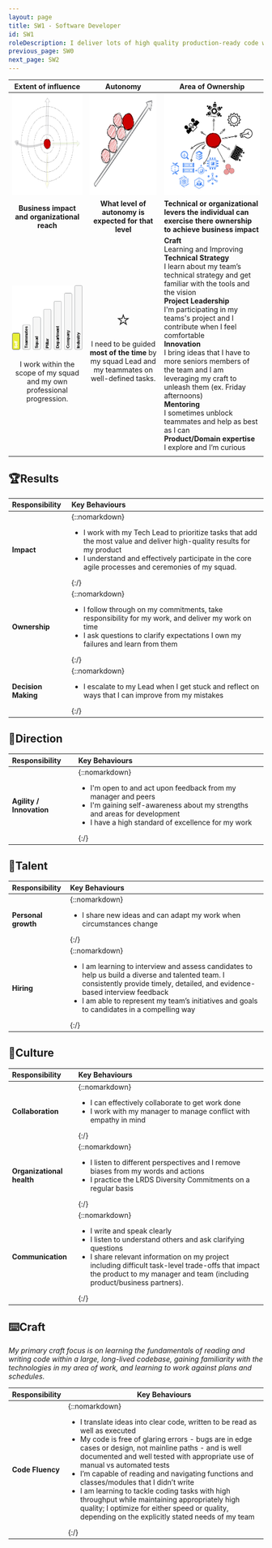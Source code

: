 ```yaml
---
layout: page
title: SW1 - Software Developer
id: SW1
roleDescription: I deliver lots of high quality production-ready code with direction from the team
previous_page: SW0
next_page: SW2
---
```


|                  Extent of influence<br />                   |                        Autonomy<br />                        | Area of Ownership<br />                                      |
| :----------------------------------------------------------: | :----------------------------------------------------------: | ------------------------------------------------------------ |
| <img src="./../assets/Influence.png" alt="influence" style="height: 200px; align: center" /> | <img src="./../assets/Autonomy.png" alt="Autonomy" style="height: 200px; align: center" /> | <img src="./../assets/Ownership.png" alt="ownership" style="height: 200px; align: center" /> |
|         **Business impact and organizational reach**         |    **What level of autonomy is expected for that level**     | **Technical or organizational levers the individual can exercise there ownership to achieve business impact** |
| ![extent1](./..\assets\level1\extent1.png)<br /><br />I work within the scope of my squad and my own professional progression. | <span style="font-size: 40px">⭐</span><br />I need to be guided **most of the time** by my squad Lead and my teammates on well-defined tasks. | **<span class="oo-badge oo-gd-blue">Craft</span>**<br />Learning and Improving<br />**<span class="oo-badge oo-gd-yellow">Technical Strategy</span>**<br />I learn about my team’s technical strategy and get familiar with the tools and the vision<br />**<span class="oo-badge oo-gd-red">Project Leadership</span>**<br />I'm participating in my teams's project and I contribute when I feel comfortable<br />**<span class="oo-badge oo-gd-green">Innovation</span>**<br />I bring ideas that I have to more seniors members of the team and I am leveraging my craft to unleash them (ex. Friday afternoons)<br />**<span class="oo-badge oo-gd-orange">Mentoring</span>**<br />I sometimes unblock teammates and help as best as I can<br />**<span class="oo-badge oo-gd-grey">Product/Domain expertise</span>**<br />I explore and I’m curious |
|                                                              |                                                              |                                                              |

## 🏆Results

| **Responsibility**  | **Key Behaviours**                                                                                                                                                                                                                                                                                 |
| :------------------- |:---------------------------------------------------------------------------------------------------------------------------------------------------------------------------------------------------------------------------------------------------------------------------------------------------|
| **Impact**| {::nomarkdown}<ul><li>I work with my Tech Lead to prioritize tasks that add the most value and deliver high-quality results for my product<br /><li>I understand and effectively participate in the core agile processes and ceremonies of my squad.</li></ul>{:/} |
| **Ownership**       | {::nomarkdown}<ul><li>I follow through on my commitments, take responsibility for my work, and deliver my work on time <br /><li> I ask questions to clarify expectations I own my failures and learn from them</li></ul>{:/} |
| **Decision Making**| {::nomarkdown}<ul><li> I escalate to my Lead when I get stuck and reflect on ways that I can improve from my mistakes </li></ul>{:/}                                                                                                                                                          |

## 🌟Direction

| **Responsibility**       | **Key Behaviours**                                           |
| :----------------------- | :----------------------------------------------------------- |
| **Agility / Innovation** | {::nomarkdown}<ul><li>I'm open to and act upon feedback from my manager and peers<br/><li>I'm gaining self-awareness about my strengths and areas for development<br /><li>I have a high standard of excellence for my work</li></ul>{:/} |

## 🌳Talent

| **Responsibility**  | **Key Behaviours**                                                                                                                                                                                                                                                                                                              |
| :------------------ |:--------------------------------------------------------------------------------------------------------------------------------------------------------------------------------------------------------------------------------------------------------------------------------------------------------------------------------|
| **Personal growth** | {::nomarkdown}<ul><li>I share new ideas and can adapt my work when circumstances change</li></ul>{:/}                                                                                                                                                                                                                           |
| **Hiring**          | {::nomarkdown}<ul><li>I am learning to interview and assess candidates to help us build a diverse and talented team. I consistently provide timely, detailed, and evidence-based interview feedback<br /><li>I am able to represent my team’s initiatives and goals to candidates in a compelling way</li></ul>{:/}     |

## 🌳Culture

| **Responsibility**        | **Key Behaviours**                                                                                                                                                                                                                                                      |
| :------------------------ |:------------------------------------------------------------------------------------------------------------------------------------------------------------------------------------------------------------------------------------------------------------------------|
| **Collaboration**         | {::nomarkdown}<ul><li>I can effectively collaborate to get work done<br /><li>I work with my manager to manage conflict with empathy in mind  </li></ul>{:/}                                                                                                                                   |
| **Organizational health** | {::nomarkdown}<ul><li>I listen to different perspectives and I remove biases from my words and actions<br /><li>I practice the LRDS Diversity Commitments on a regular basis   </li></ul>{:/}                                                                                                                    |
| **Communication**         | {::nomarkdown}<ul><li>I write and speak clearly<br /><li>I listen to understand others and ask clarifying questions<br /><li>I share relevant information on my project including difficult task-level trade-offs that impact the product to my manager and team (including product/business partners). </li></ul>{:/}    |

## ⌨️Craft

*My primary craft focus is on learning the fundamentals of reading and writing code within a large, long-lived codebase, gaining familiarity with the technologies in my area of work, and learning to work against plans and schedules.*

| **Responsibility** | **Key Behaviours**                                           |
| :----------------- | ------------------------------------------------------------ |
| **Code Fluency**   | {::nomarkdown}<ul><li>I translate ideas into clear code, written to be read as well as executed<br /><li>My code is free of glaring errors - bugs are in edge cases or design, not mainline paths - and is well documented and well tested with appropriate use of manual vs automated tests<br /><li>I’m capable of reading and navigating functions and classes/modules that I didn’t write<br /><li>I am learning to tackle coding tasks with high throughput while maintaining appropriately high quality; I optimize for either speed or quality, depending on the explicitly stated needs of my team </li></ul>{:/}    |
